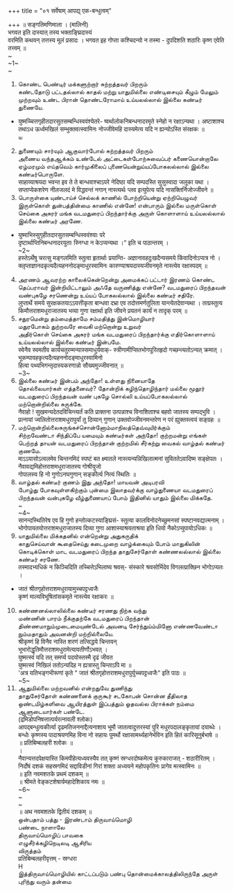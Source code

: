 +++
title = "०१ सर्वेषाम् आपद्य् एक-बन्धुत्वम्"

+++
॥ सङ्गतिमणिमाला । (मालिनी)   
भगवत इति दास्यात् तस्य भक्ताङ्घ्रिदास्यं   
वरमिति कथयन् तत्तस्य मूलं प्रसादः । भगवत इह गोप्ता कश्चिदन्यो न तस्मा - दुपदिशति शठारिः कृष्ण एवेति तत्त्वम् ॥   
~   
~1~   
~   
1. கொண்ட பெண்டிர் மக்களுற்றார் சுற்றத்தவர் பிறரும்   
கண்டதோடு பட்டதல்லால் காதல் மற்று யாதுமில்லை எண்டிசையும் கீழும் மேலும் முற்றவும் உண்ட பிரான் தொண்டரோமாய் உய்யலல்லால் இல்லை கண்டீர் துணையே.   
* युष्मच्चित्तगृहीतदारसुतसम्बन्धिस्ववंश्येतरे- ष्वर्थालोकनिबन्धनादरमृते स्नेहो न रक्षाऽन्यथा । अष्टाशाश्च तथाऽध ऊर्ध्वमखिलं सम्भुक्तवत्स्वामिनः नोज्जीवेमहि दास्यमेत्य यदि न ह्यन्योऽस्ति संरक्षकः ॥   
ய   
2. துணையும் சார்வும் ஆகுவார்போல் சுற்றத்தவர் பிறரும்   
அணைய வந்தஆக்கம் உண்டேல் அட்டைகள்போற்சுவைப்பர் கணையொன்றாலே ஏழ்மரமும் எய்தவெம் கார்முகிலைப் புணையென்றுய்யப்போகலல்லால் இல்லை கண்டீர்பொருளே.   
साहाय्याश्रयदा भवन्त इव ते ते बान्धवाश्चाऽपरे नेदिष्ठा यदि सम्पदस्ति सुसुस्वादा जलूका यथा । सप्ताप्येकशरेण नीलजलदं मे विद्धवन्तं नगान् नास्त्यर्थः प्लव इत्युपेत्य यदि नासक्तिर्निजोज्जीवने ॥   
3. பொருள்கை யுண்டாய்ச் செல்லக் காணில் போற்றியென்று ஏற்றியெழுவர்   
இருள்கொள் துன்பத்தின்மை காணில் என்னே! என்பாரும் இல்லை மருள்கொள் செய்கை அசுரர் மங்க வடமதுரைப் பிறந்தார்க்கு அருள் கொளாளாய் உய்யலல்லால் இல்லை கண்டீர் அரணே.   
* युष्माभिस्सुगृहीतदारसुतसम्बन्धिस्ववंश्याः परे   
दृष्टार्थाप्तिनिबन्धनादरयुताः स्निग्धा न केऽप्यन्यथा ।” इति च पाठान्तरम् ।   
~2~   
हस्तेऽर्थेषु चरत्सु मङ्गलमिति स्तुत्वा हृतार्थाः प्रयान्ति- अज्ञानावहदुःखदैन्यसमये किंवादिनोऽप्यत्र नो ।   
क्लृप्ताज्ञानदकृत्यदैत्यहननोदङ्माधुरस्वामिनः कारुण्याश्रयदास्यजीवनमृते नास्त्येव रक्षास्पदम् ॥   
4. அரணம் ஆவரற்ற காலைக்கென்றென்று அமைக்கப் பட்டார் இரணம் கொண்ட தெப்பராவர் இன்றியிட்டாலும் அஃதே வருணித்து என்னே? வடமதுரைப் பிறந்தவன் வண்புகழே சரணென்று உய்யப் போகலல்லால் இல்லை கண்டீர் சதிரே.   
लुप्तार्थे समये सुरक्षकतयाऽऽयत्तीकृता बान्धवा दभ्रा एव तदोत्तमर्णतुलिता यान्त्येतदेवान्यथा । तत्प्रस्तुत्य किमौत्तराशमधुराजातस्य भव्या गुणा रक्षार्था इति जीवने प्रयतनं कार्यं न तादृक् परम् ॥   
5. சதுரமென்று தம்மைத்தாமே சம்மதித்து இன்மொழியார்   
மதுரபோகம் துற்றவரே வைகி மற்றொன்று உறுவர்   
அதிர்கொள் செய்கை அசுரர் மங்க வடமதுரைப் பிறந்தார்க்கு எதிர்கொளாளாய் உய்யலல்லால் இல்லை கண்டீர் இன்பமே.   
स्वेनैव स्वमतीव कार्यचतुरम्मन्यास्समाधुर्यवाक्- स्त्रीणामीप्सितभोगपूरितहृदो गच्छन्त्यतोऽन्यत् क्रमात् । भूकम्पावहकृत्यदैत्यहननोदङ्माधुरस्वामिनो   
हित्वा पथ्यभिगन्तृदास्यकरणान्नो सौख्यमुज्जीवनात् ॥   
~3~   
6. இல்லை கண்டீர் இன்பம் அந்தோ! உள்ளது நினையாதே   
தொல்லையார்கள் எத்தனைவர்? தோன்றிக் கழிந்தொழிந்தார் மல்லை மூதூர் வடமதுரைப் பிறந்தவன் வண் புகழே சொல்லி உய்யப்போகலல்லால் மற்றொன்றில்லை சுருக்கே.   
नैवाहो ! सुखमन्यदेतदविचिन्त्यर्तं कति प्राक्तना उत्पन्नाश्च विनाशिताश्च बहवो जातस्य सम्पद्भुवि । प्रत्नायां ज्वलितोत्तराशमधुरापुर्यां तु दिव्यान् गुणान् उक्तवोज्जीवनमन्तरेण न परं ह्युक्तस्त्वयं सङ्ग्रहः ॥   
7. மற்றொன்றில்லைசுருங்கச்சொன்னோம்மாநிலத்தெவ்வுயிர்க்கும்   
சிற்றவேண்டா சிந்திப்பே யமையும் கண்டீர்கள் அந்தோ! குற்றமன்று எங்கள் பெற்றத் தாயன் வடமதுரைப் பிறந்தான் குற்றமில் சீர்கற்று வைகல் வாழ்தல் கண்டீர் குணமே.   
माऽऽयासोऽत्वलमेव चिन्तनमिदं स्पष्टं बत क्ष्मातले नास्त्यन्यन्निखिलात्मनां सुविततेऽवादिष्म सङ्क्षेपतः । नैवावद्यमिहोत्तराशमधुराजातस्य गोश्रीयुजो   
गोपालस्य हि नो गुणोऽनघगुणान् सङ्कीर्त्य नित्यं स्थितिः ॥   
8. வாழ்தல் கண்டீர் குணம் இது அந்தோ! மாயவன் அடிபரவி   
போழ்து போகவுள்ளகிற்கும் புன்மை இலாதவர்க்கு வாழ்துணையா வடமதுரைப் பிறந்தவன் வன்புகழே வீழ்துணையாப் போம் இதினில் யாதும் இல்லை மிக்கதே.   
~   
~4~   
सानन्दस्थितिरेष एव हि गुणो हन्तोत्कटस्याङ्घ्रिसं- स्तुत्या कालविनोदनेच्छुमनसां स्पष्टानवद्यात्मनाम् । भोगोपायतयोत्तराशमधुराजातस्य दिव्या गुणा आशास्याश्रयताश्रया इति धियो नैकोऽप्युपायोऽधिकः ॥   
9. யாதுமில்லை மிக்கதனில் என்றென்று அதுகருதிக்   
காதுசெய்வான் கூதைசெய்து கடைமுறை வாழ்க்கையும் போம் மாதுகிலின் கொடிக்கொள் மாட வடமதுரைப் பிறந்த தாதுசேர்தோள் கண்ணலல்லால் இல்லை கண்டீர் சரணே.   
तस्मादभ्यधिकं न किञ्चिदिति तच्चित्तेऽभिलाष्य श्रवस्- संस्कारे श्रवसोर्भिदेव विगलत्प्राक्छिन भोगोऽप्यतः ।   
* जातं श्रीतगृहोत्तराशमधुरायामुच्चपट्टध्वजैः   
कृष्णं माल्यविभूषितांसकमृते नास्त्येव रक्षाकरः ॥   
10. கண்ணனல்லாலில்லை கண்டீர் சரணது நிற்க வந்து   
மண்ணின் பாரம் நீக்குதற்கே வடமதுரைப் பிறந்தான் திண்ணமாநும்முடைமையுண்டேல் அவனடி சேர்ந்துய்ம்மினோ எண்ணவேண்டா நும்மதாதும் அவனன்றி மற்றில்லையே.   
श्रीकृष्णं हि विनैव नास्ति शरणं तत्सिद्धये चिन्तयन्   
भूभारोद्धृतिमौत्तराशमधुरामेत्यावतीर्णोऽभवत् ।   
युष्मत्स्वं यदि तत् समर्प्य पदयोस्तस्मै दृढं जीवत   
युष्मत्स्वं निखिलं ततोऽन्यदिह न ह्यत्रास्तु चिन्ताऽपि मा ॥   
'अत्र यतिभङ्गभीरूणां कृते " जातं श्रीतगृहोत्तराशमधुरापुर्युच्चपट्टध्वजैः” इति पाठः ॥   
~5~   
11. ஆதுமில்லை மற்றவனில் என்றதுவே துணிந்து   
தாதுசேர்தோள் கண்ணனைக் குருகூர் சடகோபன் சொன்ன தீதிலாத ஒண்டமிழ்களிவை ஆயிரத்துள் இப்பத்தும் ஓதவல்ல பிராக்கள் நம்மை ஆளுடையார்கள் பண்டே.   
(द्रमिडोपनिषत्तात्पर्यरत्नावली श्लोकः)   
आपद्बन्धुत्वकीर्त्या दृढमतिजननाद्दैत्यनाशाय भूमौ जातत्वादुत्तरस्यां पुरि मधुरपदालङ्कृतायां दयाब्धेः ।   
बन्धोः कृष्णस्य पादाश्रयणमिह विना नो सहायः पुमर्थो रक्षासामर्थ्यहानेर्भविन इति हितं कारिसूनुर्बभाषे ॥   
॥ प्रतिबिम्बलहरी श्लोकः ॥   
।   
नैवान्यत्तदपेक्षयास्ति किमपीहेत्यध्यवस्यैव तत् कृष्णं स्रग्धरदोष्कमेत्य कुरुकाराजत् - शठारीरितम् । निर्दोषं दशकं सहस्रगमिदं सद्दाविडीनां गिरां शक्ता अध्ययने महोपकृतिनः प्रागेव मत्स्वामिनः ॥   
॥ इति नवमशतके प्रथमं दशकम् ॥   
॥ श्रीमते वेङ्कटशेषार्यमहादेशिकाय नमः ॥   
~6~   
~   
~   
॥ अथ नवमशतके द्वितीयं दशकम् ॥   
ஒன்பதாம் பத்து - இரண்டாம் திருவாய்மொழி   
பண்டை நாளாலே   
திருவாய்மொழிப் பாவகை   
எழுசீர்க்கழிநெடிலடி ஆசிரிய   
விருத்தம்   
प्रतिबिम्बलहरीवृत्तम् - स्रग्धरा   
H   
இத்திருவாய்மொழியில் காட்டப்படும் பண்பு தொன்மைக்காலத்திலிருந்தே அருள் புரிந்து வரும் தன்மை 
